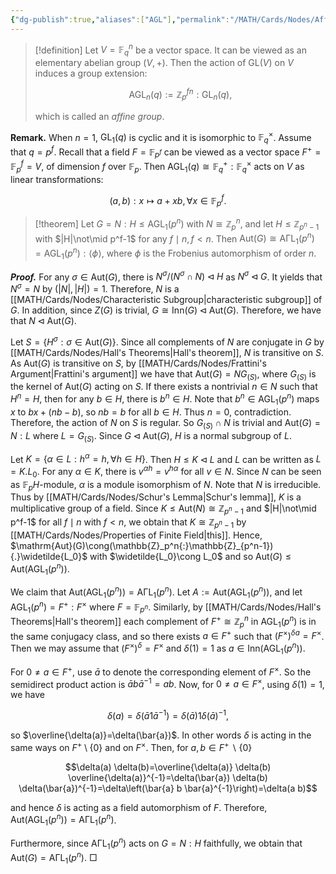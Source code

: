 ```yaml
---
{"dg-publish":true,"aliases":["AGL"],"permalink":"/MATH/Cards/Nodes/Affine Group/","dgPassFrontmatter":true}
---
```



> [!definition]
> Let $V=\mathbb{F}_q^n$ be a vector space. It can be viewed as an elementary abelian group $(V,+)$. Then the action of $\mathrm{GL}(V)$ on $V$ induces a group extension:
> 
> $$
> \operatorname{AGL}_n(q):=\mathbb{Z}_p^{f n}{:} \mathrm{GL}_n(q),
> $$
> 
> which is called an *affine group*. 

**Remark.** When $n=1$, $\mathrm{GL}_1(q)$ is cyclic and it is isomorphic to $\mathbb{F}_{q}^\times$. Assume that $q=p^f$. Recall that a field $F=\mathbb{F}_{p^f}$ can be viewed as a vector space $F^{+}=\mathbb{F}_p^f=V$, of dimension $f$ over $\mathbb{F}_p$. Then $\mathrm{AGL}_1(q)\cong \mathbb{F}_q^{+}{:}\mathbb{F}_q^{\times}$ acts on $V$ as linear transformations:

$$(a,b):x\mapsto a+xb,\forall x\in \mathbb{F}_p^f.$$

> [!theorem]
> Let $G=N{:}H\leqslant\mathrm{AGL}_1(p^n)$ with $N\cong \mathbb{Z}_p^n$, and let $H\leqslant \mathbb{Z}_{p^n-1}$ with $|H|\not\mid p^f-1$ for any $f\mid n,f<n$. Then $\mathrm{Aut}(G)\cong\mathrm{A}\mathrm{\Gamma L}_1(p^n)=\mathrm{AGL}_1(p^n){:}\left\langle\phi\right\rangle$, where $\phi$ is the Frobenius automorphism of order $n$.

**_Proof._**
For any $\sigma\in\mathrm{Aut}(G)$, there is $N^\sigma/(N^\sigma\cap N)\lhd H$ as $N^\sigma\lhd G$. It yields that $N^\sigma=N$ by $(|N|,|H|)=1$. Therefore, $N$ is a [[MATH/Cards/Nodes/Characteristic Subgroup\|characteristic subgroup]] of $G$. In addition, since $Z(G)$ is trivial, $G\cong\mathrm{Inn}(G)\lhd\mathrm{Aut}(G)$. Therefore, we have that $N\lhd \mathrm{Aut}(G)$. 

Let $S=\{H^\sigma:\sigma\in\mathrm{Aut}(G)\}$. Since all complements of $N$ are conjugate in $G$ by [[MATH/Cards/Nodes/Hall's Theorems\|Hall's theorem]], $N$ is transitive on $S$. As $\mathrm{Aut}(G)$ is transitive on $S$, by [[MATH/Cards/Nodes/Frattini's Argument\|Frattini's argument]] we have that $\mathrm{Aut}(G)=NG_{(S)}$, where $G_{(S)}$ is the kernel of $\mathrm{Aut}(G)$ acting on $S$. If there exists a nontrivial $n\in N$ such that $H^n=H$, then for any $b\in H$, there is $b^n\in H$. Note that $b^n\in\mathrm{AGL}_1(p^n)$ maps $x$ to $bx+(nb-b)$, so $nb=b$ for all $b\in H$. Thus $n=0$, contradiction. Therefore, the action of $N$ on $S$ is regular. So $G_{(S)}\cap N$ is trivial and $\mathrm{Aut}(G)=N{:}L$ where $L=G_{(S)}$. Since $G\lhd\mathrm{Aut}(G)$, $H$ is a normal subgroup of $L$. 

Let $K=\{\alpha\in L:h^\alpha=h,\forall h\in H\}$. Then $H\leqslant K\lhd L$ and $L$ can be written as $L=K{.}L_0$. For any $\alpha\in K$, there is $v^{\alpha h}=v^{h\alpha}$ for all $v\in N$. Since $N$ can be seen as $\mathbb{F}_pH$-module, $\alpha$ is a module isomorphism of $N$. Note that $N$ is irreducible. Thus by [[MATH/Cards/Nodes/Schur's Lemma\|Schur's lemma]], $K$ is a multiplicative group of a field. Since $K\leqslant \mathrm{Aut}(N)\cong \mathbb{Z}_{p^n-1}$ and $|H|\not\mid p^f-1$ for all $f\mid n$ with $f<n$, we obtain that $K\cong \mathbb{Z}_{p^n-1}$ by [[MATH/Cards/Nodes/Properties of Finite Field\|this]]. Hence, $\mathrm{Aut}(G)\cong(\mathbb{Z}_p^n{:}\mathbb{Z}_{p^n-1}){.}\widetilde{L_0}$ with $\widetilde{L_0}\cong L_0$ and so $\mathrm{Aut}(G)\leqslant\mathrm{Aut}(\mathrm{AGL}_1(p^n))$. 

We claim that $\mathrm{Aut}(\mathrm{AGL}_1(p^n))=\mathrm{A}\mathrm{\Gamma L}_1(p^n)$. Let $A:=\mathrm{Aut}(\mathrm{AGL}_1(p^n))$, and let $\mathrm{AGL}_1(p^n)=F^+{:}F^{\times}$ where $F=\mathbb{F}_{p^n}$. Similarly, by [[MATH/Cards/Nodes/Hall's Theorems\|Hall's theorem]] each complement of $F^+\cong \mathbb{Z}_p^n$ in $\mathrm{AGL}_1(p^n)$ is in the same conjugacy class, and so there exists $a \in F^+$ such that $(F^\times)^{\delta a}=F^\times$. Then we may assume that $(F^\times)^\delta=F^\times$ and $\delta(1)=1$ as $a\in\mathrm{Inn}(\mathrm{AGL}_1(p^n))$.

For $0 \neq a \in F^+$, use $\bar{a}$ to denote the corresponding element of $F^\times$. So the semidirect product action is $\bar{a} b \bar{a}^{-1}=a b$. Now, for $0 \neq a \in F^\times$, using $\delta(1)=1$, we have

$$\delta(a)=\delta\left(\bar{a} 1 \bar{a}^{-1}\right)=\delta(\bar{a}) 1 \delta(\bar{a})^{-1},$$

so $\overline{\delta(a)}=\delta(\bar{a})$. In other words $\delta$ is acting in the same ways on $F^+\setminus\{0\}$ and on $F^{\times}$. Then, for $a, b \in F^+ \backslash\{0\}$

$$\delta(a) \delta(b)=\overline{\delta(a)} \delta(b) \overline{\delta(a)}^{-1}=\delta(\bar{a}) \delta(b) \delta(\bar{a})^{-1}=\delta\left(\bar{a} b \bar{a}^{-1}\right)=\delta(a b)$$

and hence $\delta$ is acting as a field automorphism of $F$. Therefore, $\mathrm{Aut}(\mathrm{AGL}_1(p^n))=\mathrm{A}\mathrm{\Gamma L}_1(p^n)$.

Furthermore, since $\mathrm{A}\mathrm{\Gamma L}_1(p^n)$ acts on $G=N{:}H$ faithfully, we obtain that $\mathrm{Aut}(G)=\mathrm{A}\mathrm{\Gamma L}_1(p^n)$. 
□


